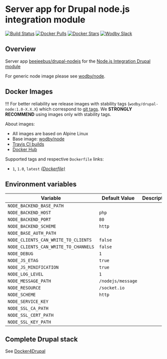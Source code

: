 # Server app for Drupal node.js integration module 

[![Build Status](https://travis-ci.org/wodby/drupal-node.svg?branch=master)](https://travis-ci.org/wodby/drupal-node)
[![Docker Pulls](https://img.shields.io/docker/pulls/wodby/drupal-node.svg)](https://hub.docker.com/r/wodby/drupal-node)
[![Docker Stars](https://img.shields.io/docker/stars/wodby/drupal-node.svg)](https://hub.docker.com/r/wodby/drupal-node)
[![Wodby Slack](http://slack.wodby.com/badge.svg)](http://slack.wodby.com)

## Overview

Server app [beejeebus/drupal-nodejs](https://github.com/beejeebus/drupal-nodejs) for the [Node.js Integration Drupal module](https://www.drupal.org/project/nodejs)

For generic node image please see [wodby/node](https://github.com/wodby/node).

## Docker Images

!!! For better reliability we release images with stability tags (`wodby/drupal-node:1.0-X.X.X`) which correspond to [git tags](https://github.com/wodby/drupal-node/releases). We **STRONGLY RECOMMEND** using images only with stability tags. 

About images:

* All images are based on Alpine Linux
* Base image: [wodby/node](https://github.com/wodby/node)
* [Travis CI builds](https://travis-ci.org/wodby/drupal-node) 
* [Docker Hub](https://hub.docker.com/r/wodby/drupal-node) 

Supported tags and respective `Dockerfile` links:

* `1`, `1.0`, `latest` [_(Dockerfile)_](https://github.com/wodby/drupal-node/tree/master/Dockerfile)

## Environment variables 

| Variable                             | Default Value     | Description |
| ------------------------------------ | ----------------- | ----------- |
| `NODE_BACKEND_BASE_PATH`             |                   |             |
| `NODE_BACKEND_HOST`                  | `php`             |             |
| `NODE_BACKEND_PORT`                  | `80`              |             |
| `NODE_BACKEND_SCHEME`                | `http`            |             |
| `NODE_BASE_AUTH_PATH`                |                   |             |
| `NODE_CLIENTS_CAN_WRITE_TO_CLIENTS`  | `false`           |             |
| `NODE_CLIENTS_CAN_WRITE_TO_CHANNELS` | `false`           |             |
| `NODE_DEBUG`                         | `1`               |             |
| `NODE_JS_ETAG`                       | `true`            |             |
| `NODE_JS_MINIFICATION`               | `true`            |             |
| `NODE_LOG_LEVEL`                     | `1`               |             |
| `NODE_MESSAGE_PATH`                  | `/nodejs/message` |             |
| `NODE_RESOURCE`                      | `/socket.io`      |             |
| `NODE_SCHEME`                        | `http`            |             |
| `NODE_SERVICE_KEY`                   |                   |             |
| `NODE_SSL_CA_PATH`                   |                   |             |
| `NODE_SSL_CERT_PATH`                 |                   |             |
| `NODE_SSL_KEY_PATH`                  |                   |             |

## Complete Drupal stack

See [Docker4Drupal](https://github.com/wodby/docker4drupal)
